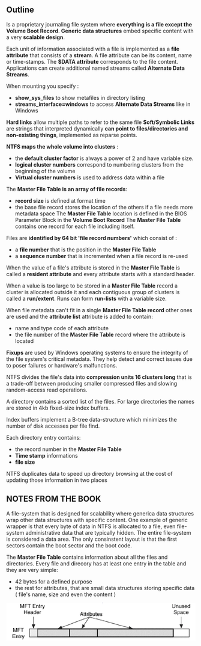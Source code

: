 ## Outline
Is a proprietary journaling file system where **everything is a file except the Volume Boot Record**.
**Generic data structures** embed specific content with a very **scalable design**.

Each unit of information associated with a file is implemented as a **file attribute** that consists of a **stream**. A file attribute can be its content, name or time-stamps.
The **$DATA attribute** corresponds to the file content.
Applications can create additional named streams called **Alternate Data Streams**.

When mounting you specify :
- **show_sys_files** to show metafiles in directory listing
- **streams_interface=windows** to access **Alternate Data Streams** like in Windows

**Hard links** allow multiple paths to refer to the same file
**Soft/Symbolic Links** are strings that interpreted dynamically **can point to files/directories and non-existing things**, implemented as reparse points.

**NTFS maps the whole volume into clusters** :
- the **default cluster factor** is always a power of 2 and have variable size.
- **logical cluster numbers** correspond to numbering clusters from the beginning of the volume
- **Virtual cluster numbers** is used to address data within a file

The **Master File Table is an array of file records**:
- **record size** is defined at format time
- the base file record stores the location of the others if a file needs more metadata space
The **Master File Table** location is defined in the BIOS Parameter Block in the **Volume Boot Record** 
The **Master File Table** contains  one record for each file including itself.

Files are **identified by 64 bit 'file record numbers'**  which consist of :
- a **file number** that is the position in the **Master File Table**
- a **sequence number** that is incremented when a file record is re-used

When the value of a file's attribute is stored in the **Master File Table** is called a **resident attribute** and every attribute starts with a standard header.

When a value is too large to be stored in a **Master File Table** record a cluster is allocated outside it and each contiguous group of clusters is called a **run/extent**.
Runs can form **run-lists** with a variable size.

When file metadata can't fit in a single **Master File Table record** other ones are used and the **attribute list** attribute is added to contain:
- name and type code of each attribute
- the file number of the **Master File Table** record where the attribute is located

**Fixups** are used by Windows operating systems to ensure the integrity of the file system's critical metadata. They help detect and correct issues due to poser failures or hardware's malfunctions.

NTFS divides the file's data into **compression units 16 clusters long** that is a trade-off between producing smaller compressed files and slowing random-access read operations.

A directory contains a sorted list of the files.
For large directories the names are stored in 4kb fixed-size index buffers.

Index buffers implement a B-tree data-structure which minimizes the number of disk accesses per file find.

Each directory entry contains:
- the record number in the **Master File Table**
- **Time stamp** informations
- **file size**

NTFS duplicates data to speed up directory browsing at the cost of updating those information in two places

## NOTES FROM THE BOOK

A file-system that is designed for scalability where generica data structures wrap other data structures with specific content.
One example of generic wrapper is that every byte of data in NTFS is allocated to a file, even file-system administrative data that are typically hidden.
The entire file-system is considered a data area.
The only consinstent layout is that the first sectors contain the boot sector and the boot code.

The **Master File Table** contains information about all the files and directories.
Every file and direcory has at least one entry in the table and they are very simple:
- 42 bytes for a defined purpose
- the rest for attributes, that are small data structures storing specific data ( file's name, size and even the content )

![](./assets/MFT_ENTRY.png)
